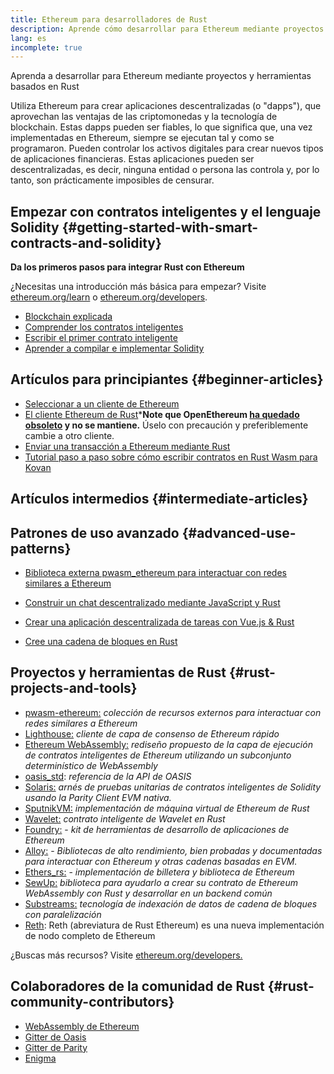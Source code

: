```yaml
---
title: Ethereum para desarrolladores de Rust
description: Aprende cómo desarrollar para Ethereum mediante proyectos y herramientas basados en Rust
lang: es
incomplete: true
---
```


<FeaturedText>Aprenda a desarrollar para Ethereum mediante proyectos y herramientas basados en Rust</FeaturedText>

Utiliza Ethereum para crear aplicaciones descentralizadas (o "dapps"), que aprovechan las ventajas de las criptomonedas y la tecnología de blockchain. Estas dapps pueden ser fiables, lo que significa que, una vez implementadas en Ethereum, siempre se ejecutan tal y como se programaron. Pueden controlar los activos digitales para crear nuevos tipos de aplicaciones financieras. Estas aplicaciones pueden ser descentralizadas, es decir, ninguna entidad o persona las controla y, por lo tanto, son prácticamente imposibles de censurar.

## Empezar con contratos inteligentes y el lenguaje Solidity {#getting-started-with-smart-contracts-and-solidity}

**Da los primeros pasos para integrar Rust con Ethereum**

¿Necesitas una introducción más básica para empezar? Visite [ethereum.org/learn](/learn/) o [ethereum.org/developers](/developers/).

- [Blockchain explicada](https://kauri.io/article/d55684513211466da7f8cc03987607d5/blockchain-explained)
- [Comprender los contratos inteligentes](https://kauri.io/article/e4f66c6079e74a4a9b532148d3158188/ethereum-101-part-5-the-smart-contract)
- [Escribir el primer contrato inteligente](https://kauri.io/article/124b7db1d0cf4f47b414f8b13c9d66e2/remix-ide-your-first-smart-contract)
- [Aprender a compilar e implementar Solidity](https://kauri.io/article/973c5f54c4434bb1b0160cff8c695369/understanding-smart-contract-compilation-and-deployment)

## Artículos para principiantes {#beginner-articles}

- [Seleccionar a un cliente de Ethereum](https://www.trufflesuite.com/docs/truffle/reference/choosing-an-ethereum-client)
- [El cliente Ethereum de Rust](https://openethereum.github.io/)\***Note que OpenEthereum [ha quedado obsoleto](https://medium.com/openethereum/gnosis-joins-erigon-formerly-turbo-geth-to-release-next-gen-ethereum-client-c6708dd06dd) y no se mantiene.** Úselo con precaución y preferiblemente cambie a otro cliente.
- [Enviar una transacción a Ethereum mediante Rust](https://kauri.io/#collections/A%20Hackathon%20Survival%20Guide/sending-ethereum-transactions-with-rust/)
- [Tutorial paso a paso sobre cómo escribir contratos en Rust Wasm para Kovan](https://github.com/paritytech/pwasm-tutorial)

## Artículos intermedios {#intermediate-articles}

## Patrones de uso avanzado {#advanced-use-patterns}

- [Biblioteca externa pwasm_ethereum para interactuar con redes similares a Ethereum](https://github.com/openethereum/pwasm-ethereum)
- [Construir un chat descentralizado mediante JavaScript y Rust](https://medium.com/perlin-network/build-a-decentralized-chat-using-javascript-rust-webassembly-c775f8484b52)
- [Crear una aplicación descentralizada de tareas con Vue.js & Rust](https://medium.com/@jjmace01/build-a-decentralized-todo-app-using-vue-js-rust-webassembly-5381a1895beb)

- [Cree una cadena de bloques en Rust](https://blog.logrocket.com/how-to-build-a-blockchain-in-rust/)

## Proyectos y herramientas de Rust {#rust-projects-and-tools}

- [pwasm-ethereum:](https://github.com/paritytech/pwasm-ethereum) _colección de recursos externos para interactuar con redes similares a Ethereum_
- [Lighthouse:](https://github.com/sigp/lighthouse) _cliente de capa de consenso de Ethereum rápido_
- [Ethereum WebAssembly:](https://ewasm.readthedocs.io/en/mkdocs/) _rediseño propuesto de la capa de ejecución de contratos inteligentes de Ethereum utilizando un subconjunto determinístico de WebAssembly_
- [oasis_std](https://docs.rs/oasis-std/0.2.7/oasis_std/): _referencia de la API de OASIS_
- [Solaris:](https://github.com/paritytech/sol-rs) _arnés de pruebas unitarias de contratos inteligentes de Solidity usando la Parity Client EVM nativa._
- [SputnikVM:](https://github.com/rust-blockchain/evm) _implementación de máquina virtual de Ethereum de Rust_
- [Wavelet:](https://wavelet.perlin.net/docs/smart-contracts) _contrato inteligente de Wavelet en Rust_
- [Foundry:](https://github.com/foundry-rs/foundry) - _kit de herramientas de desarrollo de aplicaciones de Ethereum_
- [Alloy:](https://alloy.rs) - _Bibliotecas de alto rendimiento, bien probadas y documentadas para interactuar con Ethereum y otras cadenas basadas en EVM._
- [Ethers_rs:](https://github.com/gakonst/ethers-rs) - _implementación de billetera y biblioteca de Ethereum_
- [SewUp:](https://github.com/second-state/SewUp) _biblioteca para ayudarlo a crear su contrato de Ethereum WebAssembly con Rust y desarrollar en un backend común_
- [Substreams:](https://github.com/streamingfast/substreams) _tecnología de indexación de datos de cadena de bloques con paralelización_
- [Reth](https://github.com/paradigmxyz/reth): Reth (abreviatura de Rust Ethereum) es una nueva implementación de nodo completo de Ethereum

¿Buscas más recursos? Visite [ethereum.org/developers.](/developers/)

## Colaboradores de la comunidad de Rust {#rust-community-contributors}

- [WebAssembly de Ethereum](https://gitter.im/ewasm/Lobby)
- [Gitter de Oasis](https://gitter.im/Oasis-official/Lobby)
- [Gitter de Parity](https://gitter.im/paritytech/parity)
- [Enigma](https://discord.gg/SJK32GY)
